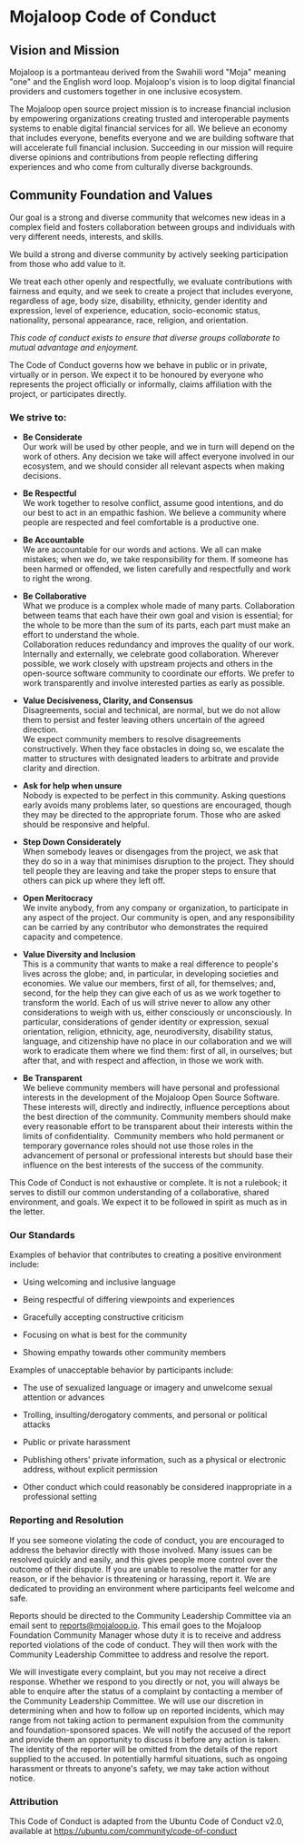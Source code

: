 # Mojaloop Code of Conduct


## Vision and Mission

Mojaloop is a portmanteau derived from the Swahili word "Moja" meaning "one" and the English word loop. Mojaloop's vision is to loop digital financial providers and customers together in one inclusive ecosystem.

The Mojaloop open source project mission is to increase financial inclusion by empowering organizations creating trusted and interoperable payments systems to enable digital financial services for all. We believe an economy that includes everyone, benefits everyone and we are building software that will accelerate full financial inclusion. Succeeding in our mission will require diverse opinions and contributions from people reflecting differing experiences and who come from culturally diverse backgrounds.

## Community Foundation and Values

Our goal is a strong and diverse community that welcomes new ideas in a complex field and fosters collaboration between groups and individuals with very different needs, interests, and skills.

We build a strong and diverse community by actively seeking participation from those who add value to it.

We treat each other openly and respectfully, we evaluate contributions with fairness and equity, and we seek to create a project that includes everyone, regardless of age, body size, disability, ethnicity, gender identity and expression, level of experience, education, socio-economic status, nationality, personal appearance, race, religion, and orientation.

*This code of conduct exists to ensure that diverse groups collaborate to mutual advantage and enjoyment.*

The Code of Conduct governs how we behave in public or in private, virtually or in person. We expect it to be honoured by everyone who represents the project officially or informally, claims affiliation with the project, or participates directly.

### We strive to:

-   **Be Considerate**\
    Our work will be used by other people, and we in turn will depend on the work of others. Any decision we take will affect everyone involved in our ecosystem, and we should consider all relevant aspects when making decisions.

-   **Be Respectful**\
    We work together to resolve conflict, assume good intentions, and do our best to act in an empathic fashion. We believe a community where people are respected and feel comfortable is a productive one.

-   **Be Accountable**\
    We are accountable for our words and actions. We all can make mistakes; when we do, we take responsibility for them. If someone has been harmed or offended, we listen carefully and respectfully and work to right the wrong.

-   **Be Collaborative**\
    What we produce is a complex whole made of many parts. Collaboration between teams that each have their own goal and vision is essential; for the whole to be more than the sum of its parts, each part must make an effort to understand the whole.\
    Collaboration reduces redundancy and improves the quality of our work. Internally and externally, we celebrate good collaboration. Wherever possible, we work closely with upstream projects and others in the open-source software community to coordinate our efforts. We prefer to work transparently and involve interested parties as early as possible.

-   **Value Decisiveness, Clarity, and Consensus**\
    Disagreements, social and technical, are normal, but we do not allow them to persist and fester leaving others uncertain of the agreed direction.\
    We expect community members to resolve disagreements constructively. When they face obstacles in doing so, we escalate the matter to structures with designated leaders to arbitrate and provide clarity and direction.

-   **Ask for help when unsure**\
    Nobody is expected to be perfect in this community. Asking questions early avoids many problems later, so questions are encouraged, though they may be directed to the appropriate forum. Those who are asked should be responsive and helpful.

-   **Step Down Considerately**\
    When somebody leaves or disengages from the project, we ask that they do so in a way that minimises disruption to the project. They should tell people they are leaving and take the proper steps to ensure that others can pick up where they left off.

-   **Open Meritocracy**\
We invite anybody, from any company or organization, to participate in any aspect of the project. Our community is open, and any responsibility can be carried by any contributor who demonstrates the required capacity and competence.

-   **Value Diversity and Inclusion**\
This is a community that wants to make a real difference to people's lives across the globe; and, in particular, in developing societies and economies. We value our members, first of all, for themselves; and, second, for the help they can give each of us as we work together to transform the world. Each of us will strive never to allow any other considerations to weigh with us, either consciously or unconsciously. In particular, considerations of gender identity or expression, sexual orientation, religion, ethnicity, age, neurodiversity, disability status, language, and citizenship have no place in our collaboration and we will work to eradicate them where we find them: first of all, in ourselves; but after that, and with respect and affection, in those we work with.

-   **Be Transparent**\
We believe community members will have personal and professional interests in the development of the Mojaloop Open Source Software. These interests will, directly and indirectly, influence perceptions about the best direction of the community. Community members should make every reasonable effort to be transparent about their interests within the limits of confidentiality.  Community members who hold permanent or temporary governance roles should not use those roles in the advancement of personal or professional interests but should base their influence on the best interests of the success of the community.

This Code of Conduct is not exhaustive or complete. It is not a rulebook; it serves to distill our common understanding of a collaborative, shared environment, and goals. We expect it to be followed in spirit as much as in the letter.

### Our Standards

Examples of behavior that contributes to creating a positive environment include:

-   Using welcoming and inclusive language

-   Being respectful of differing viewpoints and experiences

-   Gracefully accepting constructive criticism

-   Focusing on what is best for the community

-   Showing empathy towards other community members

Examples of unacceptable behavior by participants include:

-   The use of sexualized language or imagery and unwelcome sexual attention or advances

-   Trolling, insulting/derogatory comments, and personal or political attacks

-   Public or private harassment

-   Publishing others' private information, such as a physical or electronic address, without explicit permission

-   Other conduct which could reasonably be considered inappropriate in a professional setting

### Reporting and Resolution

If you see someone violating the code of conduct, you are encouraged to address the behavior directly with those involved. Many issues can be resolved quickly and easily, and this gives people more control over the outcome of their dispute. If you are unable to resolve the matter for any reason, or if the behavior is threatening or harassing, report it. We are dedicated to providing an environment where participants feel welcome and safe.

Reports should be directed to the Community Leadership Committee via an email sent to <reports@mojaloop.io>. This email goes to the Mojaloop Foundation Community Manager whose duty it is to receive and address reported violations of the code of conduct. They will then work with the Community Leadership Committee to address and resolve the report.

We will investigate every complaint, but you may not receive a direct response. Whether we respond to you directly or not, you will always be able to enquire after the status of a complaint by contacting a member of the Community Leadership Committee. We will use our discretion in determining when and how to follow up on reported incidents, which may range from not taking action to permanent expulsion from the community and foundation-sponsored spaces. We will notify the accused of the report and provide them an opportunity to discuss it before any action is taken. The identity of the reporter will be omitted from the details of the report supplied to the accused. In potentially harmful situations, such as ongoing harassment or threats to anyone's safety, we may take action without notice.

### Attribution

This Code of Conduct is adapted from the Ubuntu Code of Conduct v2.0, available at <https://ubuntu.com/community/code-of-conduct>
